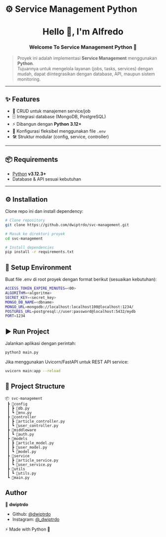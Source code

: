 # ⚙️ Service Management Python  

<h1 align="center">Hello 👋, I'm Alfredo</h1>  
<h3 align="center">Welcome To Service Management Python 🚀</h3>  

> Proyek ini adalah implementasi **Service Management** menggunakan **Python**.  
> Tujuannya untuk mengelola layanan (jobs, tasks, services) dengan mudah, dapat diintegrasikan dengan database, API, maupun sistem monitoring.  

---

## ✨ Features
- 📌 CRUD untuk manajemen service/job  
- 🗄️ Integrasi database (MongoDB, PostgreSQL)  
- ⚡ Dibangun dengan **Python 3.12+**  
- 🔧 Konfigurasi fleksibel menggunakan file `.env`  
- 🛠️ Struktur modular (config, service, controller)  

---

## 📦 Requirements  

- [Python](https://www.python.org/) **v3.12.3+**  
- Database & API sesuai kebutuhan  

---

## ⚙️ Installation  

Clone repo ini dan install dependency:  

```bash
# Clone repository
git clone https://github.com/dwiptrdo/svc-management.git

# Masuk ke direktori proyek
cd svc-management

# Install dependencies
pip install -r requirements.txt
```

## 🔑 Setup Environment

Buat file .env di root proyek dengan format berikut (sesuaikan kebutuhan):

```bash
ACCESS_TOKEN_EXPIRE_MINUTES=<00>
ALGORITHM=<algoritma>
SECRET_KEY=<secret_key>
MONGO_DB_NAME=<dbname>
MONGO_URL=mongodb://localhost:localhost100@localhost:1234/
POSTGRES_URL=postgresql://user:password@localhost:5432/mydb
PORT=1234
```

## ▶️ Run Project

Jalankan aplikasi dengan perintah:
```bash
python3 main.py
```

Jika menggunakan Uvicorn/FastAPI untuk REST API service:
```bash
uvicorn main:app --reload
```

## 📂 Project Structure
```
📦 svc-management
 ┣ 📂config     
 ┃ ┣ 📜db.py
 ┃ ┗ 📜env.py
 ┣ 📂controller 
 ┃ ┣ 📜article_controller.py
 ┃ ┗ 📜user_controller.py
 ┣ 📂middleware    
 ┃ ┗ 📜auth.py
 ┣ 📂models    
 ┃ ┣ 📜article_model.py
 ┃ ┣ 📜user_model.py
 ┃ ┗ 📜model.py
 ┣ 📂service      
 ┃ ┣ 📜article_service.py
 ┃ ┗ 📜user_service.py
 ┣ 📂utils      
 ┃ ┗ 📜utils.py
 ┗ 📜main.py    
```
## Author

👤 **dwiptrdo**


- Github: [@dwiptrdo](https://github.com/dwiptrdo)
- Instagram: [@_dwiptrdo](https://www.instagram.com/_dwiptrdo/)

⚡ Made with Python 🐍